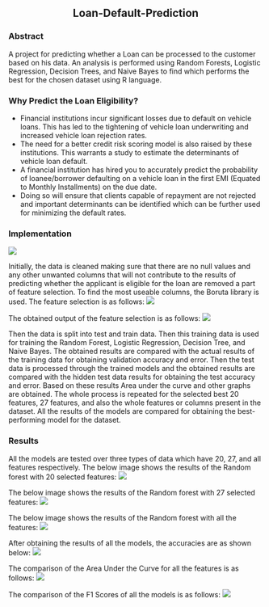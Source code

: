 <h2 align = "center">Loan-Default-Prediction</h2>

### Abstract
A project for predicting whether a Loan can be processed to the customer based on his data. An analysis is performed using Random Forests, Logistic Regression, Decision Trees, and Naive Bayes to find which performs the best for the chosen dataset using R language.

### Why Predict the Loan Eligibility?
 * Financial institutions incur significant losses due to default on vehicle loans. This 
has led to the tightening of vehicle loan underwriting and increased vehicle loan 
rejection rates. 
 * The need for a better credit risk scoring model is also raised by these institutions. This 
warrants a study to estimate the determinants of vehicle loan default. 
 * A financial institution has hired you to accurately predict the probability of 
loanee/borrower defaulting on a vehicle loan in the first EMI (Equated to Monthly 
Installments) on the due date.
 * Doing so will ensure that clients capable of repayment are not rejected and important 
determinants can be identified which can be further used for minimizing the default 
rates.

### Implementation

<img src="https://github.com/msc-1729/Loan-Default-Prediction/blob/main/assets/Implementation.png"/>

Initially, the data is cleaned making sure that there are no null values and any other unwanted columns that will not contribute to the results of predicting whether the applicant is eligible for the loan are removed a part of feature selection. To find the most useable columns, the Boruta library is used. The feature selection is as follows:
<img src = "https://github.com/msc-1729/Loan-Default-Prediction/blob/main/assets/Feature%20Selection%20using%20Boruta.png" />

The obtained output of the feature selection is as follows:
<img src= "https://github.com/msc-1729/Loan-Default-Prediction/blob/main/assets/Output%20of%20Boruta.png" />

Then the data is split into test and train data. Then this training data is used for training the Random Forest, Logistic Regression, Decision Tree, and Naive Bayes. The obtained results are compared with the actual results of the training data for obtaining validation accuracy and error. Then the test data is processed through the trained models and the obtained results are compared with the hidden test data results for obtaining the test accuracy and error. Based on these results Area under the curve and other graphs are obtained. The whole process is repeated for the selected best 20 features, 27 features, and also the whole features or columns present in the dataset. All the results of the models are compared for obtaining the best-performing model for the dataset. 

### Results

All the models are tested over three types of data which have 20, 27, and all features respectively. The below image shows the results of the Random forest with 20 selected features:
<img src = "https://github.com/msc-1729/Loan-Default-Prediction/blob/main/assets/Random%20forest%20with%2020%20features.png" />

The below image shows the results of the Random forest with 27 selected features:
<img src = "https://github.com/msc-1729/Loan-Default-Prediction/blob/main/assets/Random%20Forest%20with%2027%20features.png"/>

The below image shows the results of the Random forest with all the features:
<img src = "https://github.com/msc-1729/Loan-Default-Prediction/blob/main/assets/Random%20Forest.png"/>

After obtaining the results of all the models, the accuracies are as shown below:
<img src = "https://github.com/msc-1729/Loan-Default-Prediction/blob/main/assets/Accuracy%20of%20all%20features.png" />

The comparison of the Area Under the Curve for all the features is as follows: 
<img src= "https://github.com/msc-1729/Loan-Default-Prediction/blob/main/assets/AUC%20of%20all%20features.png"/>

The comparison of the F1 Scores of all the models is as follows:
<img src = "https://github.com/msc-1729/Loan-Default-Prediction/blob/main/assets/F1%20score%20.png" />



